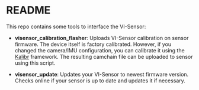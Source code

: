 # README #

This repo contains some tools to interface the VI-Sensor:

* **visensor_calibration_flasher**: Uploads VI-Sensor calibration on sensor firmware. The device itself is factory calibrated. However, if you changed the camera/IMU configuration, you can calibrate it using the [Kalibr](https://github.com/ethz-asl/kalibr/) framework. The resulting camchain file can be uploaded to sensor using this script.

* **visensor_update**: Updates your VI-Sensor to newest firmware version. Checks online if your sensor is up to date and updates it if necessary. 
